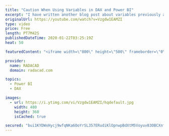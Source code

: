 ```yaml
---
title: "Caution When Using Variables in DAX and Power BI"
excerpt: "I have written another blog post about variables previously and explained how useful variables are. Variables in DAX are helpful in both readability and also the performance of your code. However, there are scenarios that you have to be careful when you use variables. Because variables are stored, they"
originalUrl: https://youtube.com/watch?v=Vzgdw1EAMZI
type: video
price: Free
length: PT7M42S
publishedDateTime: 2020-01-22T03:25:19Z
heat: 50

featuredContent: "<iframe width=\"800\" height=\"500\" frameborder=\"0\" src=\"https://www.youtube.com/embed/Vzgdw1EAMZI\" allow=\"accelerometer; autoplay; encrypted-media; gyroscope; picture-in-picture\" allowfullscreen></iframe>"

provider:
  name: RADACAD
  domain: radacad.com

topics:
  - Power BI
  - DAX

images:
  - url: https://i.ytimg.com/vi/Vzgdw1EAMZI/hqdefault.jpg
    width: 480
    height: 360
    isCached: true

secured: "bui1KYDWxHycj9wfqNKa6OoYrSL357ERudiKlOpnwpBdXtM5Voyuv83OBCXnfWN7Ef+pqwkEwDShonFk7ohq++TrT+ztwGa0j2rEAZVBLrT8PX6M4RUapPfizExASz9fLUP+4KSPu7lAfHW3TW0oRQ3JIr5lvDA+E7f4WKsLUQ4zHl960sgRoNCYR6JZGd285yrvc3lfFnRq64oD3SQxgjfPf4XOSXX6bO3l7rN8EyByiZ31pLfcBU7xqC0d2J3sc+MGwzSEmi7O4KoJ8YJhFky3ioYqAHzKltC+GzTQ8YZgKsegYQmhLNm+vFPtlrqfBprjVqUkKNYnZtn0fxKd0UAsNYbVs9s/Q35l/Rzx/oPqH19lewkUSTaSZZN4vzfsNmQ0kxFiVHYctzIUt7gXg19AYD1L8mIX+GU+qVc9+RI=;9Yy4fbVhRBMGJ4iyAcqJoQ=="
---
```



